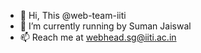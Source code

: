 - 👋 Hi, This @web-team-iiti
- 🌱 I’m currently running by Suman Jaiswal
- 📫 Reach me at [webhead.sg@iiti.ac.in](maolto:webhead.sg@iiti.ac.in)

<!---
web-team-iiti/web-team-iiti is a ✨ special ✨ repository because its `README.md` (this file) appears on your GitHub profile.
You can click the Preview link to take a look at your changes.
--->
